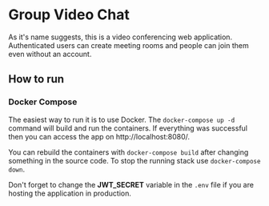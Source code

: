 # Group Video Chat

As it's name suggests, this is a video conferencing web application. Authenticated users can create meeting rooms and people can join them even without an account.

## How to run

### Docker Compose

The easiest way to run it is to use Docker. The `docker-compose up -d` command will build and run the containers. If everything was successful then you can access the app on http://localhost:8080/.

You can rebuild the containers with `docker-compose build` after changing something in the source code. To stop the running stack use `docker-compose down`.

Don't forget to change the **JWT_SECRET** variable in the `.env` file if you are hosting the application in production.
